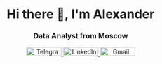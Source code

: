 <div id='header' align='center'>
  <h1>Hi there 👋, I'm Alexander</h1>
  <h3>Data Analyst from Moscow</h3>
</div>

<div id='socials', align='center'>
  <a href='https://t.me/washedbyblood'>
    <img src='https://cdn.icon-icons.com/icons2/2530/PNG/512/telegram_button_icon_151837.png' alt='Telegram' width=80 height=20/>
  </a>
  <a href='https://www.linkedin.com/in/alexander-korotaev/'>
    <img src='https://cdn.icon-icons.com/icons2/2530/PNG/512/linkedin_button_icon_151847.png' alt='LinkedIn' width=80 height=20/>
  </a>
  <a href='mailto:alexander.kandinsky@gmail.com?'>
    <img src='https://cdn.icon-icons.com/icons2/2530/PNG/512/gmail_button_icon_151848.png' alt='Gmail' width=80 height=20/>
  </a>
</div>

<!--
**alexkandinsky/alexkandinsky** is a ✨ _special_ ✨ repository because its `README.md` (this file) appears on your GitHub profile.

Here are some ideas to get you started:

- 🔭 I’m currently working on ...
- 🌱 I’m currently learning ...
- 👯 I’m looking to collaborate on ...
- 🤔 I’m looking for help with ...
- 💬 Ask me about ...
- 📫 How to reach me: ...
- 😄 Pronouns: ...
- ⚡ Fun fact: ...
-->
